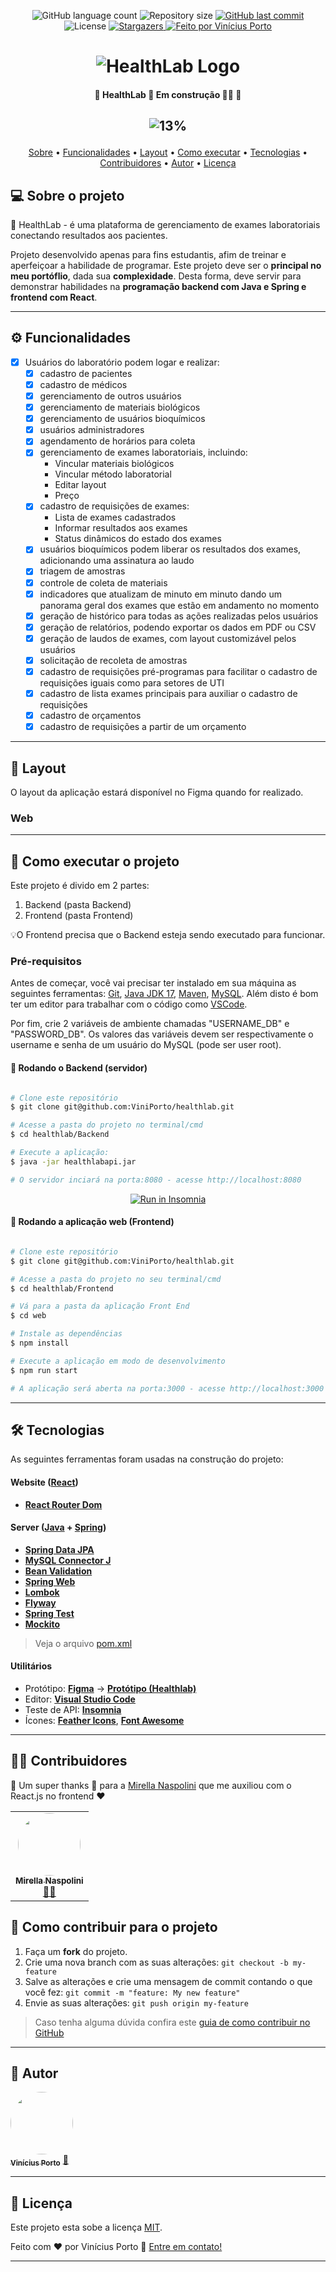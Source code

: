 
<p align="center">
  <img alt="GitHub language count" src="https://img.shields.io/github/languages/count/ViniPorto/healthlab?color=%2304D361">

  <img alt="Repository size" src="https://img.shields.io/github/repo-size/ViniPorto/healthlab">
  
  <a href="https://github.com/ViniPorto/healthlab/commits/master">
    <img alt="GitHub last commit" src="https://img.shields.io/github/last-commit/ViniPorto/healthlab">
  </a>
    
   <img alt="License" src="https://img.shields.io/badge/license-MIT-brightgreen">
   <a href="https://github.com/ViniPorto/healthlab/stargazers">
    <img alt="Stargazers" src="https://img.shields.io/github/stars/ViniPorto/healthlab?style=social">
  </a>

  <a href="https://www.linkedin.com/in/vinicius-porto-9a1996209/">
    <img alt="Feito por Vinícius Porto" src="https://img.shields.io/badge/feito%20por-Vinícius Porto-%237519C1">
  </a>
  
</p>
<h1 align="center">
    <img alt="HealthLab Logo" title="#HealthLab" src="." />
</h1>

<h4 align="center"> 
	🚧  HealthLab 🧬 Em construção 👷‍♂️ 🚧
</h4>

<h2 align="center">

![13%](https://progress-bar.dev/13)
    
</h2>


<p align="center">
 <a href="#-sobre-o-projeto">Sobre</a> •
 <a href="#-funcionalidades">Funcionalidades</a> •
 <a href="#-layout">Layout</a> • 
 <a href="#-como-executar-o-projeto">Como executar</a> • 
 <a href="#-tecnologias">Tecnologias</a> • 
 <a href="#-contribuidores">Contribuidores</a> • 
 <a href="#-autor">Autor</a> • 
 <a href="#user-content--licença">Licença</a>
</p>


## 💻 Sobre o projeto

🧬 HealthLab - é uma plataforma de gerenciamento de exames laboratoriais conectando resultados aos pacientes.

Projeto desenvolvido apenas para fins estudantis, afim de treinar e aperfeiçoar a habilidade de programar. Este projeto deve ser o **principal no meu portóflio**, dada sua **complexidade**. Desta forma, deve servir para demonstrar habilidades na **programação backend com Java e Spring e frontend com React**.

---

## ⚙ Funcionalidades

- [x] Usuários do laboratório podem logar e realizar: 
  - [x] cadastro de pacientes
  - [x] cadastro de médicos
  - [x] gerenciamento de outros usuários
  - [x] gerenciamento de materiais biológicos
  - [x] gerenciamento de usuários bioquímicos
  - [x] usuários administradores
  - [x] agendamento de horários para coleta
  - [x] gerenciamento de exames laboratoriais, incluindo:
    - Vincular materiais biológicos
    - Vincular método laboratorial
    - Editar layout
    - Preço
  - [x] cadastro de requisições de exames:
    - Lista de exames cadastrados
    - Informar resultados aos exames
    - Status dinâmicos do estado dos exames
  - [x] usuários bioquímicos podem liberar os resultados dos exames, adicionando uma assinatura ao laudo
  - [x] triagem de amostras
  - [x] controle de coleta de materiais
  - [x] indicadores que atualizam de minuto em minuto dando um panorama geral dos exames que estão em andamento no momento
  - [x] geração de histórico para todas as ações realizadas pelos usuários
  - [x] geração de relatórios, podendo exportar os dados em PDF ou CSV
  - [x] geração de laudos de exames, com layout customizável pelos usuários
  - [x] solicitação de recoleta de amostras
  - [x] cadastro de requisições pré-programas para facilitar o cadastro de requisições iguais como para setores de UTI
  - [x] cadastro de lista exames principais para auxiliar o cadastro de requisições
  - [x] cadastro de orçamentos
  - [x] cadastro de requisições a partir de um orçamento

---

## 🎨 Layout

O layout da aplicação estará disponível no Figma quando for realizado.
<!---
<a href="">
  <img alt="" src="">
</a>
-->

### Web

<!---
<p align="center" style="display: flex; align-items: flex-start; justify-content: center;">
  <img alt="" title="" src="" width="400px">
  <img alt="" title="" src="" width="400px">
</p>
-->

---

## 🚀 Como executar o projeto

Este projeto é divido em 2 partes:
1. Backend (pasta Backend) 
2. Frontend (pasta Frontend)

💡O Frontend precisa que o Backend esteja sendo executado para funcionar.

### Pré-requisitos

Antes de começar, você vai precisar ter instalado em sua máquina as seguintes ferramentas:
[Git](https://git-scm.com), [Java JDK 17](https://www.oracle.com/java/technologies/javase/jdk17-archive-downloads.html), [Maven](https://maven.apache.org/download.cgi), [MySQL](https://www.mysql.com/downloads/).
Além disto é bom ter um editor para trabalhar com o código como [VSCode](https://code.visualstudio.com/).

Por fim, crie 2 variáveis de ambiente chamadas "USERNAME_DB" e "PASSWORD_DB". Os valores das variáveis devem ser respectivamente o username e senha de um usuário do MySQL (pode ser user root).

#### 🎲 Rodando o Backend (servidor)

```bash

# Clone este repositório
$ git clone git@github.com:ViniPorto/healthlab.git

# Acesse a pasta do projeto no terminal/cmd
$ cd healthlab/Backend

# Execute a aplicação:
$ java -jar healthlabapi.jar

# O servidor inciará na porta:8080 - acesse http://localhost:8080 

```
<p align="center">
  <a href="https://github.com/viniporto/healthlab/insomnia/healthlab.json" target="_blank"><img src="https://insomnia.rest/images/run.svg" alt="Run in Insomnia"></a>
</p>


#### 🧭 Rodando a aplicação web (Frontend)

```bash

# Clone este repositório
$ git clone git@github.com:ViniPorto/healthlab.git

# Acesse a pasta do projeto no seu terminal/cmd
$ cd healthlab/Frontend

# Vá para a pasta da aplicação Front End
$ cd web

# Instale as dependências
$ npm install

# Execute a aplicação em modo de desenvolvimento
$ npm run start

# A aplicação será aberta na porta:3000 - acesse http://localhost:3000

```

---

## 🛠 Tecnologias

As seguintes ferramentas foram usadas na construção do projeto:

#### **Website**  ([React](https://reactjs.org/))

-   **[React Router Dom](https://github.com/ReactTraining/react-router/tree/master/packages/react-router-dom)**
<!---
-   **[React Icons](https://react-icons.github.io/react-icons/)**
-   **[Axios](https://github.com/axios/axios)**
-   **[Leaflet](https://react-leaflet.js.org/en/)**
-   **[React Leaflet](https://react-leaflet.js.org/)**
-   **[React Dropzone](https://github.com/react-dropzone/react-dropzone)**

> Veja o arquivo  [package.json](https://github.com/viniporto/healthlab/blob/master/web/package.json)
-->

#### **Server**  ([Java](https://www.java.com/pt-BR/)  +  [Spring](https://spring.io/projects/spring-boot))

-   **[Spring Data JPA](https://github.com/spring-projects/spring-data-jpa)**
-   **[MySQL Connector J](https://github.com/mysql/mysql-connector-j)**
-   **[Bean Validation](https://docs.spring.io/spring-framework/reference/core/validation/beanvalidation.html)**
-   **[Spring Web](https://docs.spring.io/spring-boot/docs/current/reference/html/web.html)**
-   **[Lombok](https://github.com/projectlombok/lombok)**
-   **[Flyway](https://github.com/flyway/flyway)**
-   **[Spring Test](https://docs.spring.io/spring-framework/reference/testing/introduction.html)**
-   **[Mockito](https://github.com/mockito/mockito)**

> Veja o arquivo  [pom.xml](https://github.com/ViniPorto/healthlab/blob/main/Backend/HealthLabApi/pom.xml)

#### [](https://github.com/tgmarinho/Ecoleta#utilit%C3%A1rios)**Utilitários**

-   Protótipo:  **[Figma](https://www.figma.com/)**  →  **[Protótipo (Healthlab)](https://www.figma.com/file/)**
-   Editor:  **[Visual Studio Code](https://code.visualstudio.com/)** 
-   Teste de API:  **[Insomnia](https://insomnia.rest/)**
-   Ícones:  **[Feather Icons](https://feathericons.com/)**,  **[Font Awesome](https://fontawesome.com/)**

---

## 👨‍💻 Contribuidores

💜 Um super thanks 👏 para a [Mirella Naspolini](https://github.com/mirellanaspolini) que me auxiliou com o React.js no frontend ❤️

<table>
  <tr>
    <td align="center"><a href="https://github.com/mirellanaspolini"><img style="border-radius: 50%;" src="https://avatars.githubusercontent.com/u/104786840?s=460&u=806503605676192b5d0c363e4490e13d8127ed64&v=4" width="100px;" alt=""/><br /><sub><b>Mirella Naspolini</b></sub></a><br /><a href="https://github.com/mirellanaspolini" title="Mirella">👨‍🚀</a></td> 
  </tr>
</table>

## 💪 Como contribuir para o projeto

1. Faça um **fork** do projeto.
2. Crie uma nova branch com as suas alterações: `git checkout -b my-feature`
3. Salve as alterações e crie uma mensagem de commit contando o que você fez: `git commit -m "feature: My new feature"`
4. Envie as suas alterações: `git push origin my-feature`
> Caso tenha alguma dúvida confira este [guia de como contribuir no GitHub](./CONTRIBUTING.md)

---

## 🦸 Autor

<a href="https://github.com/ViniPorto">
 <img style="border-radius: 50%;" src="https://avatars.githubusercontent.com/u/81120004?s=460&u=61b426b901b8fe02e12019b1fdb67bf0072d4f00&v=4" width="100px;" alt=""/>
 <br />
 <sub><b>Vinícius Porto</b></sub></a> <a href="https://github.com/ViniPorto" title="Vinícius">🚀</a>
 <br />

---

## 📝 Licença

Este projeto esta sobe a licença [MIT](./LICENSE).

Feito com ❤️ por Vinícius Porto 👋 [Entre em contato!](https://www.linkedin.com/in/vinicius-porto-9a1996209/)

---
